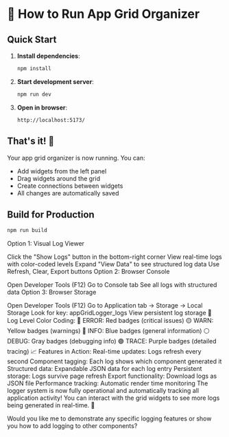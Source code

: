 # 🚀 How to Run App Grid Organizer

## Quick Start

1. **Install dependencies**:
   ```bash
   npm install
   ```

2. **Start development server**:
   ```bash
   npm run dev
   ```

3. **Open in browser**:
   ```
   http://localhost:5173/
   ```

## That's it! 🎉

Your app grid organizer is now running. You can:
- Add widgets from the left panel
- Drag widgets around the grid
- Create connections between widgets
- All changes are automatically saved

## Build for Production

```bash
npm run build
```

Option 1: Visual Log Viewer

Click the "Show Logs" button in the bottom-right corner
View real-time logs with color-coded levels
Expand "View Data" to see structured log data
Use Refresh, Clear, Export buttons
Option 2: Browser Console

Open Developer Tools (F12)
Go to Console tab
See all logs with structured data
Option 3: Browser Storage

Open Developer Tools (F12)
Go to Application tab → Storage → Local Storage
Look for key: appGridLogger_logs
View persistent log storage
🎨 Log Level Color Coding:
🔴 ERROR: Red badges (critical issues)
🟡 WARN: Yellow badges (warnings)
🔵 INFO: Blue badges (general information)
⚪ DEBUG: Gray badges (debugging info)
🟣 TRACE: Purple badges (detailed tracing)
📈 Features in Action:
Real-time updates: Logs refresh every second
Component tagging: Each log shows which component generated it
Structured data: Expandable JSON data for each log entry
Persistent storage: Logs survive page refresh
Export functionality: Download logs as JSON file
Performance tracking: Automatic render time monitoring
The logger system is now fully operational and automatically tracking all application activity! You can interact with the grid widgets to see more logs being generated in real-time. 🚀

Would you like me to demonstrate any specific logging features or show you how to add logging to other components?